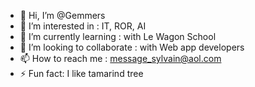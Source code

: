 - 👋 Hi, I’m @Gemmers
- 👀 I’m interested in : IT, ROR, AI
- 🌱 I’m currently learning : with Le Wagon School
- 💞️ I’m looking to collaborate : with Web app developers
- 📫 How to reach me : message_sylvain@aol.com
- ⚡ Fun fact: I like tamarind tree

<!---
Gemmers/Gemmers is a ✨ special ✨ repository because its `README.md` (this file) appears on your GitHub profile.
You can click the Preview link to take a look at your changes.
--->
